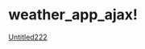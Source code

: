 # weather_app_ajax!
[Untitled222](https://user-images.githubusercontent.com/40424206/212932401-2abd4f9c-ece8-4036-8466-5145d29199e9.png)
